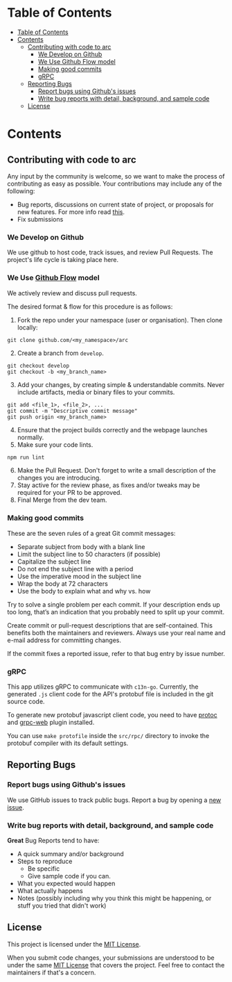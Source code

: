 # Table of Contents
- [Table of Contents](#table-of-contents)
- [Contents](#contents)
  - [Contributing with code to arc](#contributing-with-code-to-arc)
    - [We Develop on Github](#we-develop-on-github)
    - [We Use Github Flow model](#we-use-github-flow-model)
    - [Making good commits](#making-good-commits)
    - [gRPC](#grpc)
  - [Reporting Bugs](#reporting-bugs)
    - [Report bugs using Github's issues](#report-bugs-using-githubs-issues)
    - [Write bug reports with detail, background, and sample code](#write-bug-reports-with-detail-background-and-sample-code)
  - [License](#license)

# Contents

## Contributing with code to arc

Any input by the community is welcome, so we want to make the process of contributing as easy as possible. Your contributions may include any of the following:

- Bug reports, discussions on current state of project, or proposals for new features. For more info read [this](#Bugs-amp-Issues).
- Fix submissions


### We Develop on Github
We use github to host code, track issues, and review Pull Requests. The project's life cycle is taking place here.

### We Use [Github Flow](https://guides.github.com/introduction/flow/index.html) model
We actively review and discuss pull requests.

The desired format & flow for this procedure is as follows:

1. Fork the repo under your namespace (user or organisation). Then clone locally:
```
git clone github.com/<my_namespace>/arc
```
2. Create a branch from `develop`.
```
git checkout develop
git checkout -b <my_branch_name>
```
3. Add your changes, by creating simple & understandable commits. Never include artifacts, media or binary files to your commits.
```
git add <file_1>, <file_2>, ...
git commit -m "Descriptive commit message"
git push origin <my_branch_name>
```
4. Ensure that the project builds correctly and the webpage launches normally.
5. Make sure your code lints.
```bash
npm run lint
```

6. Make the Pull Request. Don't forget to write a small description of the changes you are introducing.
7. Stay active for the review phase, as fixes and/or tweaks may be required for your PR to be approved.
8. Final Merge from the dev team.

### Making good commits
These are the seven rules of a great Git commit messages:

* Separate subject from body with a blank line
* Limit the subject line to 50 characters (if possible)
* Capitalize the subject line
* Do not end the subject line with a period
* Use the imperative mood in the subject line
* Wrap the body at 72 characters
* Use the body to explain what and why vs. how

Try to solve a single problem per each commit.
If your description ends up too long, that’s an indication that you probably need to split up your commit.

Create commit or pull-request descriptions that are self-contained.
This benefits both the maintainers and reviewers.
Always use your real name and e-mail address for committing changes.

If the commit fixes a reported issue, refer to that bug entry by issue number.

### gRPC

This app utilizes gRPC to communicate with `c13n-go`. Currently, the generated `.js` client code for the API's protobuf file is included in the git source code.

To generate new protobuf javascript client code, you need to have [protoc](https://grpc.io/docs/protoc-installation/) and [grpc-web](https://github.com/grpc/grpc-web/tags) plugin installed.

You can use `make protofile` inside the `src/rpc/` directory to invoke the protobuf compiler with its default settings.

## Reporting Bugs

### Report bugs using Github's issues
We use GitHub issues to track public bugs. Report a bug by opening a [new issue](https://github.com/c13n-io/arc/issues/new/choose).

### Write bug reports with detail, background, and sample code

**Great** Bug Reports tend to have:

- A quick summary and/or background
- Steps to reproduce
  - Be specific
  - Give sample code if you can.
- What you expected would happen
- What actually happens
- Notes (possibly including why you think this might be happening, or stuff you tried that didn't work)

## License


This project is licensed under the [MIT License](http://choosealicense.com/licenses/mit/).

When you submit code changes, your submissions are understood to be under the same [MIT License](http://choosealicense.com/licenses/mit/) that covers the project. Feel free to contact the maintainers if that's a concern.

